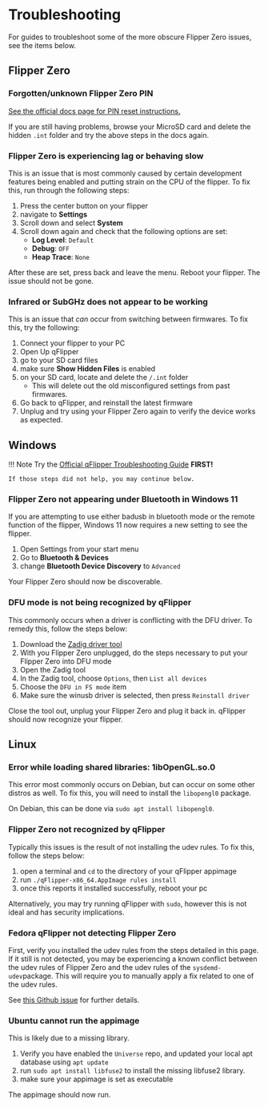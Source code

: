 # Troubleshooting
For guides to troubleshoot some of the more obscure Flipper Zero issues, see the items below.


## Flipper Zero

### Forgotten/unknown Flipper Zero PIN
[See the official docs page for PIN reset instructions.](https://docs.flipper.net/basics/control#c_9ya)

If you are still having problems, browse your MicroSD card and delete the hidden `.int` folder and try the above steps in the docs again. 


### Flipper Zero is experiencing lag or behaving slow
This is an issue that is most commonly caused by certain development features being enabled and putting strain on the CPU of the flipper. 
To fix this, run through the following steps:

1. Press the center button on your flipper
1. navigate to **Settings**
1. Scroll down and select **System**
1. Scroll down again and check that the following options are set:
    - **Log Level**: `Default`
    - **Debug**: `OFF`
    - **Heap Trace**: `None`

After these are set, press back and leave the menu. Reboot your flipper. The issue should not be gone. 

### Infrared or SubGHz does not appear to be working
This is an issue that *can* occur from switching between firmwares. To fix this, try the following:

1. Connect your flipper to your PC
1. Open Up qFlipper
1. go to your SD card files
1. make sure **Show Hidden Files** is enabled
1. on your SD card, locate and delete the `/.int` folder
    - This will delete out the old misconfigured settings from past firmwares.
1. Go back to qFlipper, and reinstall the latest firmware
1. Unplug and try using your Flipper Zero again to verify the device works as expected.

## Windows

!!! Note
    Try the [Official qFlipper Troubleshooting Guide](https://docs.flipper.net/qFlipper/windows-debug) **FIRST!**
    
    If those steps did not help, you may continue below.

### Flipper Zero not appearing under Bluetooth in Windows 11
If you are attempting to use either badusb in bluetooth mode or the remote function of the flipper, Windows 11 now requires a new setting to see the flipper. 

1. Open Settings from your start menu
1. Go to **Bluetooth & Devices**
1. change **Bluetooth Device Discovery** to `Advanced`

Your Flipper Zero should now be discoverable. 

### DFU mode is not being recognized by qFlipper
This commonly occurs when a driver is conflicting with the DFU driver.
To remedy this, follow the steps below:

1. Download the [Zadig driver tool](https://github.com/pbatard/libwdi/releases/)
1. With you Flipper Zero unplugged, do the steps necessary to put your Flipper Zero into DFU mode
1. Open the Zadig tool
1. In the Zadig tool, choose `Options`, then `List all devices`
1. Choose the `DFU in FS mode` item
1. Make sure the winusb driver is selected, then press `Reinstall driver`

Close the tool out, unplug your Flipper Zero and plug it back in. qFlipper should now recognize your flipper.

## Linux

### Error while loading shared libraries: 1ibOpenGL.so.0
This error most commonly occurs on Debian, but can occur on some other distros as well. 
To fix this, you will need to install the `libopengl0` package.

On Debian, this can be done via `sudo apt install libopengl0`. 


### Flipper Zero not recognized by qFlipper
Typically this issues is the result of not installing the udev rules. To fix this, follow the steps below:

1. open a terminal and `cd` to the directory of your qFlipper appimage
1. run `./qFlipper-x86_64.AppImage rules install `
1. once this reports it installed successfully, reboot your pc

Alternatively, you may try running qFlipper with `sudo`, however this is not ideal and has security implications. 

### Fedora qFlipper not detecting Flipper Zero
First, verify you installed the udev rules from the steps detailed in this page.
If it still is not detected, you may be experiencing a known conflict between the udev rules of Flipper Zero and the udev rules of the `sysdemd-udev`package.
This will require you to manually apply a fix related to one of the udev rules.

See [this Github issue](https://github.com/flipperdevices/qFlipper/issues/154#issuecomment-1371038376) for further details. 

### Ubuntu cannot run the appimage
This is likely due to a missing library. 

1. Verify you have enabled the `Universe` repo, and updated your local apt database using `apt update` 
1. run `sudo apt install libfuse2` to install the missing libfuse2 library. 
1. make sure your appimage is set as executable

The appimage should now run. 
